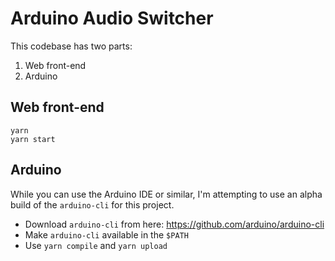 Arduino Audio Switcher
======================

This codebase has two parts:

1. Web front-end
2. Arduino


Web front-end
-------------

```
yarn
yarn start
```


Arduino
-------

While you can use the Arduino IDE or similar, I'm attempting to use an alpha
build of the `arduino-cli` for this project.

- Download `arduino-cli` from here: https://github.com/arduino/arduino-cli
- Make `arduino-cli` available in the `$PATH`
- Use `yarn compile` and `yarn upload`
